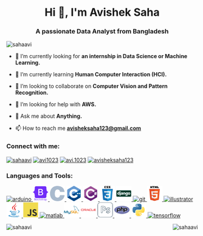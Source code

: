 <h1 align="center">Hi 👋, I'm Avishek Saha</h1>
<h3 align="center">A passionate Data Analyst from Bangladesh</h3>

<p align="left"> <img src="https://komarev.com/ghpvc/?username=sahaavi&label=Profile%20views&color=0e75b6&style=flat" alt="sahaavi" /> </p>

- 🔭 I’m currently looking for **an internship in Data Science or Machine Learning.**

- 🌱 I’m currently learning **Human Computer Interaction (HCI).**

- 👯 I’m looking to collaborate on **Computer Vision and Pattern Recognition.**

- 🤝 I’m looking for help with **AWS.**

- 💬 Ask me about **Anything.**

- 📫 How to reach me **avisheksaha123@gmail.com**

<h3 align="left">Connect with me:</h3>
<p align="left">
<a href="https://linkedin.com/in/sahaavi" target="blank"><img align="center" src="https://cdn.jsdelivr.net/npm/simple-icons@3.0.1/icons/linkedin.svg" alt="sahaavi" height="30" width="40" /></a>
<a href="https://kaggle.com/avi1023" target="blank"><img align="center" src="https://cdn.jsdelivr.net/npm/simple-icons@3.0.1/icons/kaggle.svg" alt="avi1023" height="30" width="40" /></a>
<a href="https://fb.com/avi.1023" target="blank"><img align="center" src="https://cdn.jsdelivr.net/npm/simple-icons@3.0.1/icons/facebook.svg" alt="avi.1023" height="30" width="40" /></a>
<a href="https://www.hackerrank.com/avisheksaha123" target="blank"><img align="center" src="https://cdn.jsdelivr.net/npm/simple-icons@3.0.1/icons/hackerrank.svg" alt="avisheksaha123" height="30" width="40" /></a>
</p>

<h3 align="left">Languages and Tools:</h3>
<p align="left"> <a href="https://www.arduino.cc/" target="_blank"> <img src="https://cdn.worldvectorlogo.com/logos/arduino-1.svg" alt="arduino" width="40" height="40"/> </a> <a href="https://getbootstrap.com" target="_blank"> <img src="https://raw.githubusercontent.com/devicons/devicon/master/icons/bootstrap/bootstrap-plain-wordmark.svg" alt="bootstrap" width="40" height="40"/> </a> <a href="https://www.cprogramming.com/" target="_blank"> <img src="https://raw.githubusercontent.com/devicons/devicon/master/icons/c/c-original.svg" alt="c" width="40" height="40"/> </a> <a href="https://www.w3schools.com/cpp/" target="_blank"> <img src="https://raw.githubusercontent.com/devicons/devicon/master/icons/cplusplus/cplusplus-original.svg" alt="cplusplus" width="40" height="40"/> </a> <a href="https://www.w3schools.com/cs/" target="_blank"> <img src="https://raw.githubusercontent.com/devicons/devicon/master/icons/csharp/csharp-original.svg" alt="csharp" width="40" height="40"/> </a> <a href="https://www.w3schools.com/css/" target="_blank"> <img src="https://raw.githubusercontent.com/devicons/devicon/master/icons/css3/css3-original-wordmark.svg" alt="css3" width="40" height="40"/> </a> <a href="https://www.djangoproject.com/" target="_blank"> <img src="https://raw.githubusercontent.com/devicons/devicon/master/icons/django/django-original.svg" alt="django" width="40" height="40"/> </a> <a href="https://git-scm.com/" target="_blank"> <img src="https://www.vectorlogo.zone/logos/git-scm/git-scm-icon.svg" alt="git" width="40" height="40"/> </a> <a href="https://www.w3.org/html/" target="_blank"> <img src="https://raw.githubusercontent.com/devicons/devicon/master/icons/html5/html5-original-wordmark.svg" alt="html5" width="40" height="40"/> </a> <a href="https://www.adobe.com/in/products/illustrator.html" target="_blank"> <img src="https://www.vectorlogo.zone/logos/adobe_illustrator/adobe_illustrator-icon.svg" alt="illustrator" width="40" height="40"/> </a> <a href="https://www.java.com" target="_blank"> <img src="https://raw.githubusercontent.com/devicons/devicon/master/icons/java/java-original.svg" alt="java" width="40" height="40"/> </a> <a href="https://developer.mozilla.org/en-US/docs/Web/JavaScript" target="_blank"> <img src="https://raw.githubusercontent.com/devicons/devicon/master/icons/javascript/javascript-original.svg" alt="javascript" width="40" height="40"/> </a> <a href="https://www.mathworks.com/" target="_blank"> <img src="https://raw.githubusercontent.com/simple-icons/simple-icons/master/icons/mathworks.svg" alt="matlab" width="40" height="40"/> </a> <a href="https://www.mysql.com/" target="_blank"> <img src="https://raw.githubusercontent.com/devicons/devicon/master/icons/mysql/mysql-original-wordmark.svg" alt="mysql" width="40" height="40"/> </a> <a href="https://www.oracle.com/" target="_blank"> <img src="https://raw.githubusercontent.com/devicons/devicon/master/icons/oracle/oracle-original.svg" alt="oracle" width="40" height="40"/> </a> <a href="https://www.photoshop.com/en" target="_blank"> <img src="https://raw.githubusercontent.com/devicons/devicon/master/icons/photoshop/photoshop-line.svg" alt="photoshop" width="40" height="40"/> </a> <a href="https://www.php.net" target="_blank"> <img src="https://raw.githubusercontent.com/devicons/devicon/master/icons/php/php-original.svg" alt="php" width="40" height="40"/> </a> <a href="https://www.python.org" target="_blank"> <img src="https://raw.githubusercontent.com/devicons/devicon/master/icons/python/python-original.svg" alt="python" width="40" height="40"/> </a> <a href="https://www.tensorflow.org" target="_blank"> <img src="https://www.vectorlogo.zone/logos/tensorflow/tensorflow-icon.svg" alt="tensorflow" width="40" height="40"/> </a> </p>

<p><img align="left" src="https://github-readme-stats.vercel.app/api/top-langs?username=sahaavi&show_icons=true&locale=en&layout=compact" alt="sahaavi" /></p>

<p>&nbsp;<img align="right" src="https://github-readme-stats.vercel.app/api?username=sahaavi&show_icons=true&locale=en" alt="sahaavi" /></p>
